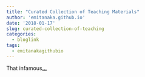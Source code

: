 ```yaml
---
title: "Curated Collection of Teaching Materials"
author: 'emitanaka.github.io'
date: '2018-01-17'
slug: curated-collection-of-teaching
categories:
  - bloglink
tags:
  - emitanakagithubio
---
```


That infamous[... <i class="fas fa-external-link-alt"></i>](https://emitanaka.github.io/post/teaching/)

